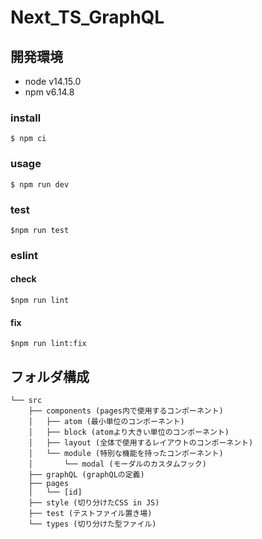 
Next_TS_GraphQL
===============

## 開発環境

- node v14.15.0
- npm v6.14.8

### install

```
$ npm ci
```

### usage

```
$ npm run dev
```

### test

```
$npm run test
```

### eslint

#### check

```
$npm run lint
```

#### fix

```
$npm run lint:fix
```

## フォルダ構成

```
└── src
    ├── components (pages内で使用するコンポーネント)
    │   ├── atom (最小単位のコンポーネント)
    │   ├── block (atomより大きい単位のコンポーネント)
    │   ├── layout (全体で使用するレイアウトのコンポーネント)
    │   └── module (特別な機能を持ったコンポーネント)
    │       └── modal (モーダルのカスタムフック)
    ├── graphQL (graphQLの定義)
    ├── pages
    │   └── [id]
    ├── style (切り分けたCSS in JS)
    ├── test (テストファイル置き場)
    └── types (切り分けた型ファイル)
```
